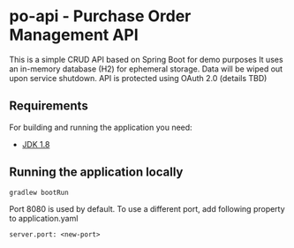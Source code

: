 # po-api - Purchase Order Management API
This is a simple CRUD API based on Spring Boot for demo purposes
It uses an in-memory database (H2) for ephemeral storage. Data will be wiped out upon service shutdown.
API is protected using OAuth 2.0 (details TBD)

## Requirements

For building and running the application you need:

- [JDK 1.8](http://www.oracle.com/technetwork/java/javase/downloads/jdk8-downloads-2133151.html)

## Running the application locally

```shell
gradlew bootRun
```
Port 8080 is used by default. To use a different port, add following property to application.yaml
```
server.port: <new-port>
```

